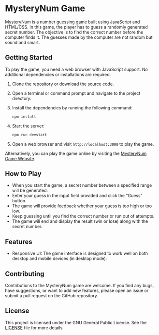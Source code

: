 # MysteryNum Game

MysteryNum is a number guessing game built using JavaScript and HTML/CSS. In this game, the player has to guess a randomly generated secret number. The objective is to find the correct number before the computer finds it. The guesses made by the computer are not random but sound and smart. 

## Getting Started

To play the game, you need a web browser with JavaScript support. No additional dependencies or installations are required.

1. Clone the repository or download the source code.
2. Open a terminal or command prompt and navigate to the project directory.
3. Install the dependencies by running the following command:

   ```bash
   npm install
   ```
4. Start the server:

    ```bash
    npm run devstart
    ```
5. Open a web browser and visit `http://localhost:3000` to play the game.


Alternatively, you can play the game online by visiting the [MysteryNum Game Website](https://sumitst05.github.io/MysteryNum/).

## How to Play

- When you start the game, a secret number between a specified range will be generated.
- Enter your guess in the input field provided and click the "Guess" button.
- The game will provide feedback whether your guess is too high or too low.
- Keep guessing until you find the correct number or run out of attempts.
- The game will end and display the result (win or lose) along with the secret number.

## Features

- Responsive UI: The game interface is designed to work well on both desktop and mobile devices (in desktop mode).

## Contributing

Contributions to the MysteryNum game are welcome. If you find any bugs, have suggestions, or want to add new features, please open an issue or submit a pull request on the GitHub repository.

## License

This project is licensed under the GNU General Public License. See the [LICENSE](LICENSE) file for more details.

